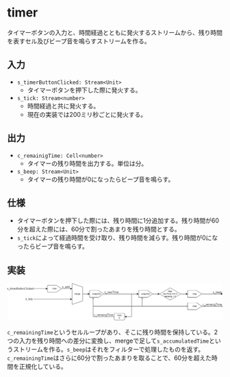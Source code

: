 # timer

タイマーボタンの入力と、時間経過とともに発火するストリームから、残り時間を表すセル及びビープ音を鳴らすストリームを作る。

## 入力

- `s_timerButtonClicked: Stream<Unit>`
	- タイマーボタンを押下した際に発火する。
- `s_tick: Stream<number>`
	- 時間経過と共に発火する。
	- 現在の実装では200ミリ秒ごとに発火する。

## 出力

- `c_remainigTime: Cell<number>`
	- タイマーの残り時間を出力する。単位は分。
- `s_beep: Stream<Unit>`
	- タイマーの残り時間が0になったらビープ音を鳴らす。

## 仕様

- タイマーボタンを押下した際には、残り時間に1分追加する。残り時間が60分を超えた際には、60分で割ったあまりを残り時間とする。
- `s_tick`によって経過時間を受け取り、残り時間を減らす。残り時間が0になったらビープ音を鳴らす。

## 実装

![timerのネットワーク図](../images/timer.png)

`c_remainingTime`というセルループがあり、そこに残り時間を保持している。2つの入力を残り時間への差分に変換し、mergeで足して`s_accumulatedTime`というストリームを作る。`s_beep`はそれをフィルターで処理したものを返す。`c_remainingTime`はさらに60分で割ったあまりを取ることで、60分を超えた時間を正規化している。
